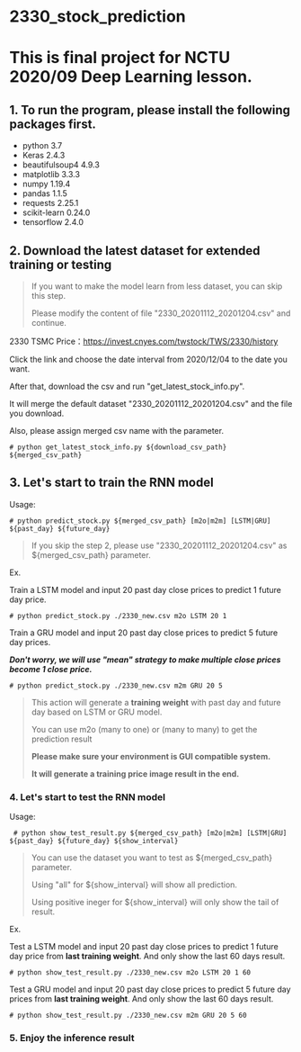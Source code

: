 # 2330_stock_prediction
# This is final project for NCTU 2020/09 Deep Learning lesson.

## 1. To run the program, please install the following packages first.

* python 3.7
* Keras 2.4.3
* beautifulsoup4 4.9.3
* matplotlib 3.3.3
* numpy 1.19.4
* pandas 1.1.5
* requests 2.25.1
* scikit-learn 0.24.0
* tensorflow 2.4.0

## 2. Download the latest dataset for extended training or testing

> If you want to make the model learn from less dataset, you can skip this step.
> 
> Please modify the content of file "2330\_20201112\_20201204.csv" and continue.

2330 TSMC Price：<https://invest.cnyes.com/twstock/TWS/2330/history>

Click the link and choose the date interval from 2020/12/04 to the date you want.

After that, download the csv and run "get\_latest\_stock\_info.py".

It will merge the default dataset "2330\_20201112\_20201204.csv" and the file you download.

Also, please assign merged csv name with the parameter. 

`# python get_latest_stock_info.py ${download_csv_path} ${merged_csv_path}`


## 3. Let's start to train the RNN model

Usage:

` # python predict_stock.py ${merged_csv_path} [m2o|m2m] [LSTM|GRU] ${past_day} ${future_day} `
> If you skip the step 2, please use "2330\_20201112\_20201204.csv" as ${merged\_csv\_path} parameter.


Ex.

Train a LSTM model and input 20 past day close prices to predict 1 future day price.

`# python predict_stock.py ./2330_new.csv m2o LSTM 20 1 `

Train a GRU model and input 20 past day close prices to predict 5 future day prices.

***Don't worry, we will use "mean" strategy to make multiple close prices become 1 close price.***

`# python predict_stock.py ./2330_new.csv m2m GRU 20 5`

> This action will generate a **training weight** with past day and future day based on LSTM or GRU model.
> 
> You can use m2o (many to one) or (many to many) to get the prediction result 
> 
> **Please make sure your environment is GUI compatible system.**
> 
> **It will generate a training price image result in the end.**

### 4. Let's start to test the RNN model

Usage:

` # python show_test_result.py ${merged_csv_path} [m2o|m2m] [LSTM|GRU] ${past_day} ${future_day} ${show_interval}`
> You can use the dataset you want to test as ${merged\_csv\_path} parameter.
>
> Using "all" for ${show\_interval} will show all prediction.
>
> Using positive ineger for ${show\_interval} will only show the tail of result.

Ex.

Test a LSTM model and input 20 past day close prices to predict 1 future day price from **last training weight**. And only show the last 60 days result.

`# python show_test_result.py ./2330_new.csv m2o LSTM 20 1 60`

Test a GRU model and input 20 past day close prices to predict 5 future day prices from **last training weight**. And only show the last 60 days result.

`# python show_test_result.py ./2330_new.csv m2m GRU 20 5 60`

### 5. Enjoy the inference result
